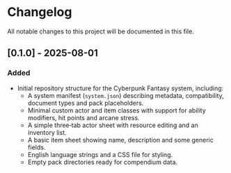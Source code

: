 # Changelog

All notable changes to this project will be documented in this file.

## [0.1.0] - 2025-08-01

### Added

* Initial repository structure for the Cyberpunk Fantasy system, including:
  * A system manifest (`system.json`) describing metadata, compatibility, document types and pack placeholders.
  * Minimal custom actor and item classes with support for ability modifiers, hit points and arcane stress.
  * A simple three‑tab actor sheet with resource editing and an inventory list.
  * A basic item sheet showing name, description and some generic fields.
  * English language strings and a CSS file for styling.
  * Empty pack directories ready for compendium data.